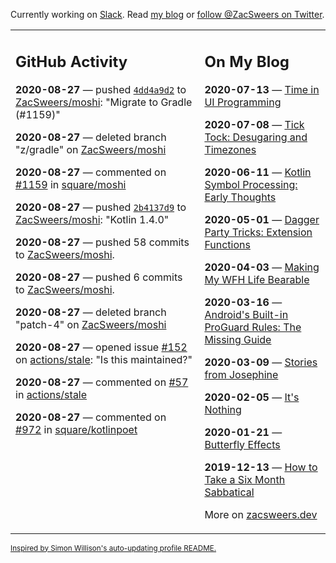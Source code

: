 Currently working on [Slack](https://slack.com/). Read [my blog](https://zacsweers.dev/) or [follow @ZacSweers on Twitter](https://twitter.com/ZacSweers).

<table><tr><td valign="top" width="60%">

## GitHub Activity
<!-- githubActivity starts -->
**2020-08-27** — pushed [`4dd4a9d2`](https://github.com/ZacSweers/moshi/commit/4dd4a9d222523b86ad764433d72977266840fb45) to [ZacSweers/moshi](https://api.github.com/repos/ZacSweers/moshi): "Migrate to Gradle (#1159)"

**2020-08-27** — deleted branch "z/gradle" on [ZacSweers/moshi](https://api.github.com/repos/ZacSweers/moshi)

**2020-08-27** — commented on [#1159](https://github.com/square/moshi/pull/1159#issuecomment-682180535) in [square/moshi](https://api.github.com/repos/square/moshi)

**2020-08-27** — pushed [`2b4137d9`](https://github.com/ZacSweers/moshi/commit/2b4137d99b3b4b0d58ee4b7d3eb6f6e87fa073e0) to [ZacSweers/moshi](https://api.github.com/repos/ZacSweers/moshi): "Kotlin 1.4.0"

**2020-08-27** — pushed 58 commits to [ZacSweers/moshi](https://api.github.com/repos/ZacSweers/moshi).

**2020-08-27** — pushed 6 commits to [ZacSweers/moshi](https://api.github.com/repos/ZacSweers/moshi).

**2020-08-27** — deleted branch "patch-4" on [ZacSweers/moshi](https://api.github.com/repos/ZacSweers/moshi)

**2020-08-27** — opened issue [#152](https://api.github.com/repos/actions/stale/issues/152) on [actions/stale](https://api.github.com/repos/actions/stale): "Is this maintained?"

**2020-08-27** — commented on [#57](https://github.com/actions/stale/issues/57#issuecomment-681731695) in [actions/stale](https://api.github.com/repos/actions/stale)

**2020-08-27** — commented on [#972](https://github.com/square/kotlinpoet/issues/972#issuecomment-681729203) in [square/kotlinpoet](https://api.github.com/repos/square/kotlinpoet)
<!-- githubActivity ends -->
</td><td valign="top" width="40%">

## On My Blog
<!-- blog starts -->
**2020-07-13** — [Time in UI Programming](https://www.zacsweers.dev/time-in-ui/)

**2020-07-08** — [Tick Tock: Desugaring and Timezones](https://www.zacsweers.dev/ticktock-desugaring-timezones/)

**2020-06-11** — [Kotlin Symbol Processing: Early Thoughts](https://www.zacsweers.dev/kotlin-symbol-processor-early-thoughts/)

**2020-05-01** — [Dagger Party Tricks: Extension Functions](https://www.zacsweers.dev/dagger-party-tricks-extension-functions/)

**2020-04-03** — [Making My WFH Life Bearable](https://www.zacsweers.dev/making-wfh-life-bearable/)

**2020-03-16** — [Android's Built-in ProGuard Rules: The Missing Guide](https://www.zacsweers.dev/android-proguard-rules/)

**2020-03-09** — [Stories from Josephine](https://www.zacsweers.dev/stories-from-josephine/)

**2020-02-05** — [It's Nothing](https://www.zacsweers.dev/its-nothing/)

**2020-01-21** — [Butterfly Effects](https://www.zacsweers.dev/butterfly-effects/)

**2019-12-13** — [How to Take a Six Month Sabbatical](https://www.zacsweers.dev/how-to-take-a-six-month-sabbatical/)
<!-- blog ends -->
More on [zacsweers.dev](https://zacsweers.dev/)
</td></tr></table>

<sub><a href="https://simonwillison.net/2020/Jul/10/self-updating-profile-readme/">Inspired by Simon Willison's auto-updating profile README.</a></sub>